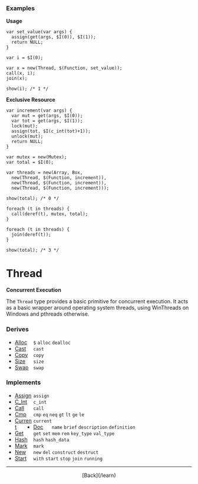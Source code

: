   <div class="row">
  <div class="col-xs-6 col-md-6">

### Examples

__Usage__

    var set_value(var args) {
      assign(get(args, $I(0)), $I(1));
      return NULL;
    }
    
    var i = $I(0);
    
    var x = new(Thread, $(Function, set_value));
    call(x, i);
    join(x);
    
    show(i); /* 1 */
    

__Exclusive Resource__

    var increment(var args) {
      var mut = get(args, $I(0));
      var tot = get(args, $I(1));
      lock(mut);
      assign(tot, $I(c_int(tot)+1));
      unlock(mut);
      return NULL;
    }
    
    var mutex = new(Mutex);
    var total = $I(0);
    
    var threads = new(Array, Box,
      new(Thread, $(Function, increment)),
      new(Thread, $(Function, increment)),
      new(Thread, $(Function, increment)));
    
    show(total); /* 0 */
    
    foreach (t in threads) {
      call(deref(t), mutex, total);
    }
    
    foreach (t in threads) {
      join(deref(t));
    }
    
    show(total); /* 3 */
    



  </div>
  <div class="col-xs-6 col-md-6">

# Thread
__Concurrent Execution__

The `Thread` type provides a basic primitive for concurrent execution. It acts as a basic wrapper around operating system threads, using WinThreads on Windows and pthreads otherwise.

### Derives

* <span style="width:50px; float:left;">[Alloc](/learn/alloc)</span>`$` `alloc` `dealloc` 
* <span style="width:50px; float:left;">[Cast](/learn/cast)</span>`cast` 
* <span style="width:50px; float:left;">[Copy](/learn/copy)</span>`copy` 
* <span style="width:50px; float:left;">[Size](/learn/size)</span>`size` 
* <span style="width:50px; float:left;">[Swap](/learn/swap)</span>`swap` 
### Implements

* <span style="width:50px; float:left;">[Assign](/learn/assign)</span>`assign` 
* <span style="width:50px; float:left;">[C_Int](/learn/c_int)</span>`c_int` 
* <span style="width:50px; float:left;">[Call](/learn/call)</span>`call` 
* <span style="width:50px; float:left;">[Cmp](/learn/cmp)</span>`cmp` `eq` `neq` `gt` `lt` `ge` `le` 
* <span style="width:50px; float:left;">[Current](/learn/current)</span>`current` 
* <span style="width:50px; float:left;">[Doc](/learn/doc)</span>`name` `brief` `description` `definition` 
* <span style="width:50px; float:left;">[Get](/learn/get)</span>`get` `set` `mem` `rem` `key_type` `val_type` 
* <span style="width:50px; float:left;">[Hash](/learn/hash)</span>`hash` `hash_data` 
* <span style="width:50px; float:left;">[Mark](/learn/mark)</span>`mark` 
* <span style="width:50px; float:left;">[New](/learn/new)</span>`new` `del` `construct` `destruct` 
* <span style="width:50px; float:left;">[Start](/learn/start)</span>`with` `start` `stop` `join` `running` 

* * *

  <p style="text-align:center;">
[Back](/learn)
  </p>

  </div>
  </div>
